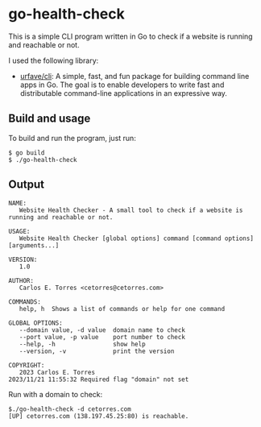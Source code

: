 # go-health-check
This is a simple CLI program written in Go to check if a website is running and reachable or not.

I used the following library:
- [urfave/cli](https://cli.urfave.org): A simple, fast, and fun package for building command line apps in Go. The goal is to enable developers to write fast and distributable command-line applications in an expressive way.

## Build and usage
To build and run the program, just run:

```
$ go build
$ ./go-health-check
```

## Output

```
NAME:
   Website Health Checker - A small tool to check if a website is running and reachable or not.

USAGE:
   Website Health Checker [global options] command [command options] [arguments...]

VERSION:
   1.0

AUTHOR:
   Carlos E. Torres <cetorres@cetorres.com>

COMMANDS:
   help, h  Shows a list of commands or help for one command

GLOBAL OPTIONS:
   --domain value, -d value  domain name to check
   --port value, -p value    port number to check
   --help, -h                show help
   --version, -v             print the version

COPYRIGHT:
   2023 Carlos E. Torres
2023/11/21 11:55:32 Required flag "domain" not set
```

Run with a domain to check:

```
$./go-health-check -d cetorres.com
[UP] cetorres.com (138.197.45.25:80) is reachable.
```
